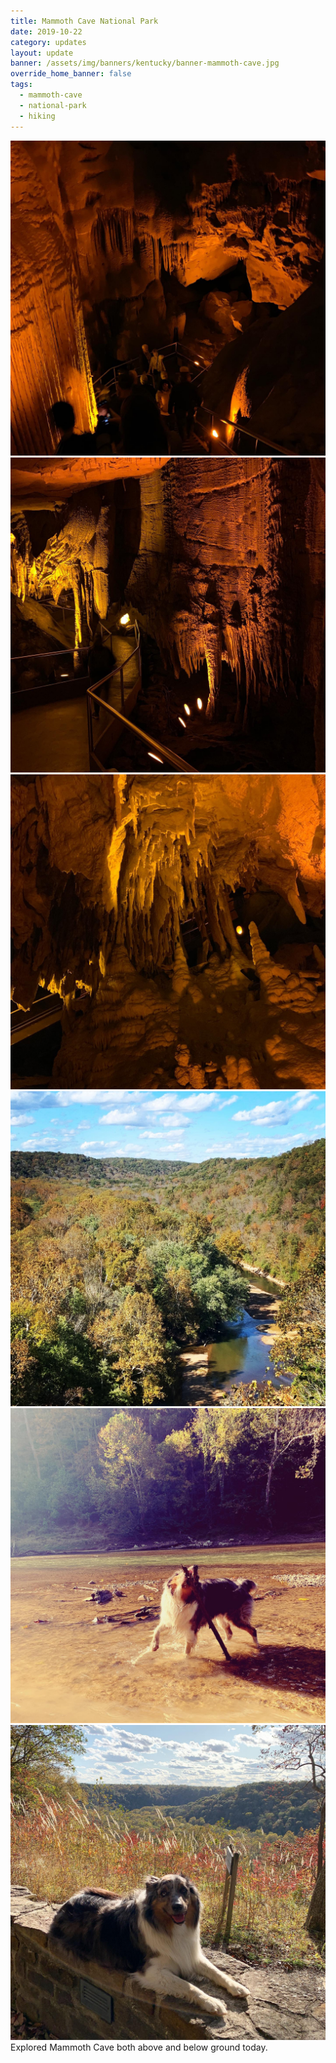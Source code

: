 ```yaml
---
title: Mammoth Cave National Park
date: 2019-10-22
category: updates
layout: update
banner: /assets/img/banners/kentucky/banner-mammoth-cave.jpg
override_home_banner: false
tags:
  - mammoth-cave
  - national-park
  - hiking
---
```


<div class="img-slider">
    <img src="/assets/img/updates/kentucky/mammoth-cave-np/1.jpg">
    <img src="/assets/img/updates/kentucky/mammoth-cave-np/2.jpg">
    <img src="/assets/img/updates/kentucky/mammoth-cave-np/3.jpg">
    <img src="/assets/img/updates/kentucky/mammoth-cave-np/4.jpg">
    <img src="/assets/img/updates/kentucky/mammoth-cave-np/5.jpg">
    <img src="/assets/img/updates/kentucky/mammoth-cave-np/6.jpg">
</div>

<div class="text-center">
    Explored Mammoth Cave both above and below ground today.
</div>

